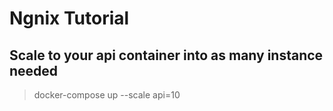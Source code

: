 # Ngnix Tutorial

## Scale to your api container into as many instance needed

> docker-compose up --scale api=10
